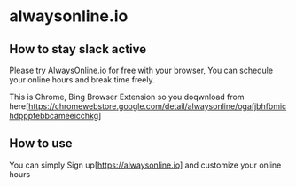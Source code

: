 # alwaysonline.io

## How to stay slack active

Please try AlwaysOnline.io for free with your browser, You can schedule your online hours and break time freely.

This is Chrome, Bing Browser Extension so you doqwnload from here[https://chromewebstore.google.com/detail/alwaysonline/ogafjbhfbmichdpppfebbcameeicchkg]

## How to use

You can simply Sign up[https://alwaysonline.io] and customize your online hours

